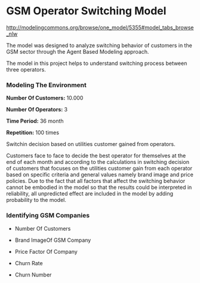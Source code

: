 # GSM Operator Switching Model

http://modelingcommons.org/browse/one_model/5355#model_tabs_browse_nlw

The model was designed to analyze switching behavior of customers
in the GSM sector through the Agent Based Modeling approach.

The model in this project helps to understand switching process
between three operators.

### Modeling The Environment

**Number Of Customers:** 10.000

**Number Of Operators:** 3

**Time Period:** 36 month

**Repetition:** 100 times


Switchin decision based on utilities customer gained from operators.

Customers face to face to decide the best operator for themselves at the end of each month and
according to the calculations in switching decision of customers that focuses on the utilities customer gain
from each operator based on specific criteria and general values namely brand image and price policies. Due
to the fact that all factors that affect the switching behavior cannot be embodied in the model so that the
results could be interpreted in reliability, all unpredicted effect are included in the model by adding
probability to the model.

### Identifying GSM Companies


* Number Of Customers

* Brand ImageOf GSM Company

* Price Factor Of Company

* Churn Rate

* Churn Number
